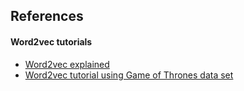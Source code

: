 ## References ##

#### Word2vec tutorials ####

* [Word2vec explained](https://www.youtube.com/watch?v=D-ekE-Wlcds "Named link title")
* [Word2vec tutorial using Game of Thrones data set](https://www.youtube.com/watch?v=pY9EwZ02sXU "Named link title")
